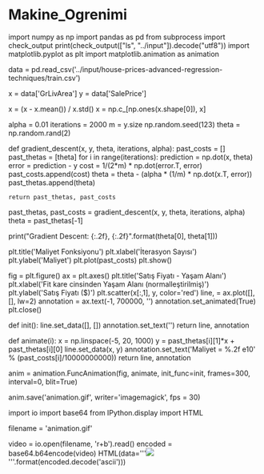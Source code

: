 # Makine_Ogrenimi

import numpy as np 
import pandas as pd 
from subprocess import check_output
print(check_output(["ls", "../input"]).decode("utf8"))
import matplotlib.pyplot as plt
import matplotlib.animation as animation

data = pd.read_csv('../input/house-prices-advanced-regression-techniques/train.csv')

x = data['GrLivArea']
y = data['SalePrice']

x = (x - x.mean()) / x.std()
x = np.c_[np.ones(x.shape[0]), x] 

alpha = 0.01 
iterations = 2000 
m = y.size 
np.random.seed(123) 
theta = np.random.rand(2) 



def gradient_descent(x, y, theta, iterations, alpha):
    past_costs = []
    past_thetas = [theta]
    for i in range(iterations):
        prediction = np.dot(x, theta)
        error = prediction - y
        cost = 1/(2*m) * np.dot(error.T, error)
        past_costs.append(cost)
        theta = theta - (alpha * (1/m) * np.dot(x.T, error))
        past_thetas.append(theta)
        
    return past_thetas, past_costs


past_thetas, past_costs = gradient_descent(x, y, theta, iterations, alpha)
theta = past_thetas[-1]


print("Gradient Descent: {:.2f}, {:.2f}".format(theta[0], theta[1]))

plt.title('Maliyet Fonksiyonu')
plt.xlabel('İterasyon Sayısı')
plt.ylabel('Maliyet')
plt.plot(past_costs)
plt.show()


fig = plt.figure()
ax = plt.axes()
plt.title('Satış Fiyatı - Yaşam Alanı')
plt.xlabel('Fit kare cinsinden Yaşam Alanı (normalleştirilmiş)')
plt.ylabel('Satış Fiyatı ($)')
plt.scatter(x[:,1], y, color='red')
line, = ax.plot([], [], lw=2)
annotation = ax.text(-1, 700000, '')
annotation.set_animated(True)
plt.close()


def init():
    line.set_data([], [])
    annotation.set_text('')
    return line, annotation


def animate(i):
    x = np.linspace(-5, 20, 1000)
    y = past_thetas[i][1]*x + past_thetas[i][0]
    line.set_data(x, y)
    annotation.set_text('Maliyet = %.2f e10' % (past_costs[i]/10000000000))
    return line, annotation

anim = animation.FuncAnimation(fig, animate, init_func=init,
                               frames=300, interval=0, blit=True)

anim.save('animation.gif', writer='imagemagick', fps = 30)

import io
import base64
from IPython.display import HTML

filename = 'animation.gif'

video = io.open(filename, 'r+b').read()
encoded = base64.b64encode(video)
HTML(data='''<img src="data:image/gif;base64,{0}" type="gif" />'''.format(encoded.decode('ascii')))
